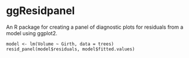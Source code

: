 # ggResidpanel
An R package for creating a panel of diagnostic plots for residuals from a model using ggplot2.

```{r}
model <- lm(Volume ~ Girth, data = trees)
resid_panel(model$residuals, model$fitted.values)
```
